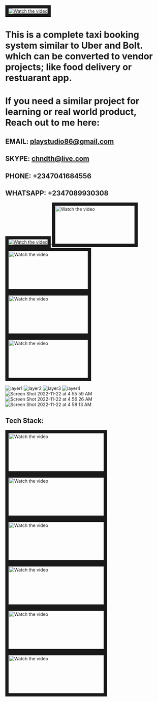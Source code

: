 
<a href="https://youtu.be/qkymCs6F2f8" target="_blank">
 <img src="https://user-images.githubusercontent.com/7928001/188144579-62391f1e-27a4-438d-8574-e98df9c71ea5.png" alt="Watch the video" width="auto" height="auto" border="10" />
</a>

# This is a complete taxi booking system similar to Uber and Bolt. which can be converted to vendor projects; like food delivery or restuarant app.

# If you need a similar project for learning or real world product, Reach out to me here:

## EMAIL: playstudio86@gmail.com
## SKYPE: chndth@live.com
## PHONE: +2347041684556
## WHATSAPP: +2347089930308

<a href="https://naetoh.gumroad.com/l/taxicode" target="_blank">
 <img src="https://user-images.githubusercontent.com/7928001/188195160-f6860a55-6a4f-419d-ae1f-8d801e9c8241.png" alt="Watch the video" width="auto" height="auto" border="10"/>
</a>

<a href="https://voluble-crisp-805982.netlify.app" target="_blank">
 <img src="https://user-images.githubusercontent.com/7928001/188303453-98a89b72-00f8-4b0e-9927-faa4e4dc0dfe.png" alt="Watch the video" width="250" height="120" border="10" />
</a>

<a href="https://shiny-baklava-18ebf2.netlify.app" target="_blank">
 <img src="https://user-images.githubusercontent.com/7928001/188303457-db859657-acf0-4aee-a3cf-b33e55ca7e2b.png" alt="Watch the video" width="250" height="120" border="10" />
</a>

<a href="https://timely-chaja-e64263.netlify.app/" target="_blank">
 <img src="https://user-images.githubusercontent.com/7928001/188158644-f0fcc737-60dd-4c57-a9b7-708915721e42.png" alt="Watch the video" width="250" height="120" border="10" />
</a>

<a href="https://drive.google.com/drive/folders/1QZtHJprR62R_ANhJ5hHMrkewUZOpjBAQ?usp=sharing" target="_blank">
 <img src="https://user-images.githubusercontent.com/7928001/188158604-cbdc69ce-2132-483e-b2d6-8cb2f19c9926.png" alt="Watch the video" width="250" height="120" border="10" />
</a>


![layer1](https://user-images.githubusercontent.com/7928001/188022294-cb20bb25-989f-4a6d-9b77-de3eb7e13bdb.png)
![layer2](https://user-images.githubusercontent.com/7928001/188022570-af0d7d47-5761-4c62-a6ed-71326dc28d8e.png)
![layer3](https://user-images.githubusercontent.com/7928001/188022589-5cd57e42-2550-4149-a4de-029d759ac876.png)
![layer4](https://user-images.githubusercontent.com/7928001/188022596-b1930f19-394c-4508-9056-52b50c8b9125.png)
![Screen Shot 2022-11-22 at 4 55 59 AM](https://user-images.githubusercontent.com/7928001/203217761-66183465-f806-4032-958f-827102811fa1.png)
![Screen Shot 2022-11-22 at 4 56 26 AM](https://user-images.githubusercontent.com/7928001/203217770-7517efbd-0930-431c-bf46-aa6501d55f5a.png)
![Screen Shot 2022-11-22 at 4 58 13 AM](https://user-images.githubusercontent.com/7928001/203217864-52b5ef23-8081-4883-a903-e47683d9ed37.png)

## Tech Stack:

<a href="https://ionicframework.com/" target="_blank">
 <img src="https://user-images.githubusercontent.com/7928001/188193466-0936b9d0-64ba-43d1-95ac-cfb81033248f.png" alt="Watch the video" width="300" height="120" border="10" />
</a>

<a href="https://angular.io/" target="_blank">
 <img src="https://user-images.githubusercontent.com/7928001/188193462-ae63fd3a-e414-442e-bd72-f4b77eeeb5d8.png" alt="Watch the video" width="300" height="120" border="10" />
</a>

<a href="https://capacitorjs.com/" target="_blank">
 <img src="https://user-images.githubusercontent.com/7928001/188193457-224fcfca-cc22-484a-8a58-e04e16f19270.png" alt="Watch the video" width="300" height="120" border="10" />
</a>

<a href="https://firebase.google.com/" target="_blank">
 <img src="https://user-images.githubusercontent.com/7928001/188193453-b20fad26-0926-4ddf-bc2b-e1fc82cd8430.png" alt="Watch the video" width="300" height="120" border="10" />
</a>

<a href="https://www.mysql.com/" target="_blank">
 <img src="https://user-images.githubusercontent.com/7928001/188193473-9d606261-9649-40c5-aaa9-018d92f7e790.png" alt="Watch the video" width="300" height="120" border="10" />
</a>

<a href="https://stripe.com/en-gb-us" target="_blank">
 <img src="https://user-images.githubusercontent.com/7928001/188193446-ad79ba40-bd3a-4985-9687-1956e594f9c6.png" alt="Watch the video" width="300" height="120" border="10" />
</a>


